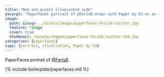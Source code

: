 ```yaml
---
title: "Red and purple illuminated side"
excerpt: "PaperFaces portrait of @FerisB drawn with Paper by 53 on an iPad."
image: 
  path: &image ../assets/images/paperfaces-ferisb-twitter.jpg 
  feature: *image
  cover: true
  thumbnail: /assets/images/paperfaces-ferisb-twitter-150.jpg
categories: [paperfaces]
tags: [portrait, illustration, Paper by 53]
---
```


PaperFaces portrait of [@FerisB](https://twitter.com/FerisB).

{% include boilerplate/paperfaces.md %}
